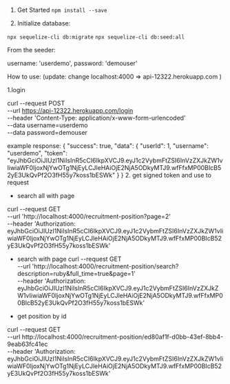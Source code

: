 1. Get Started
`npm install --save`

2. Initialize database:

`npx sequelize-cli db:migrate`
`npx sequelize-cli db:seed:all`

From the seeder:

username: 'userdemo',
password: 'demouser'

How to use:
(update: change localhost:4000 => api-12322.herokuapp.com )

1.login 

curl --request POST \
  --url https://api-12322.herokuapp.com/login \
  --header 'Content-Type: application/x-www-form-urlencoded' \
  --data username=userdemo \
  --data password=demouser

example response: 
{
	"success": true,
	"data": {
		"userId": 1,
		"username": "userdemo",
		"token": "eyJhbGciOiJIUzI1NiIsInR5cCI6IkpXVCJ9.eyJ1c2VybmFtZSI6InVzZXJkZW1vIiwiaWF0IjoxNjYwOTg1NjEyLCJleHAiOjE2NjA5ODkyMTJ9.wfFfxMP00BIcB52yE3UkQvPf2O3fH55y7koss1bESWk"
	}
}
2. get signed token and use to request

- search all with page

curl --request GET \
  --url 'http://localhost:4000/recruitment-position?page=2' \
  --header 'Authorization: eyJhbGciOiJIUzI1NiIsInR5cCI6IkpXVCJ9.eyJ1c2VybmFtZSI6InVzZXJkZW1vIiwiaWF0IjoxNjYwOTg1NjEyLCJleHAiOjE2NjA5ODkyMTJ9.wfFfxMP00BIcB52yE3UkQvPf2O3fH55y7koss1bESWk'

- search with page
curl --request GET \
  --url 'http://localhost:4000/recruitment-position/search?description=ruby&full_time=true&page=1' \
  --header 'Authorization: eyJhbGciOiJIUzI1NiIsInR5cCI6IkpXVCJ9.eyJ1c2VybmFtZSI6InVzZXJkZW1vIiwiaWF0IjoxNjYwOTg1NjEyLCJleHAiOjE2NjA5ODkyMTJ9.wfFfxMP00BIcB52yE3UkQvPf2O3fH55y7koss1bESWk'

- get position by id

curl --request GET \
  --url http://localhost:4000/recruitment-position/ed80af1f-d0bb-43ef-8bb4-9eab63fc41ec \
  --header 'Authorization: eyJhbGciOiJIUzI1NiIsInR5cCI6IkpXVCJ9.eyJ1c2VybmFtZSI6InVzZXJkZW1vIiwiaWF0IjoxNjYwOTg1NjEyLCJleHAiOjE2NjA5ODkyMTJ9.wfFfxMP00BIcB52yE3UkQvPf2O3fH55y7koss1bESWk'